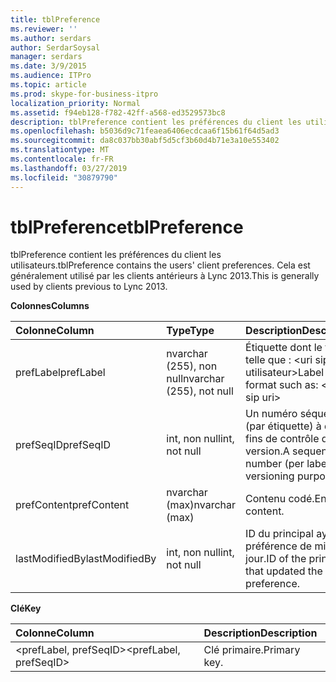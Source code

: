 ```yaml
---
title: tblPreference
ms.reviewer: ''
ms.author: serdars
author: SerdarSoysal
manager: serdars
ms.date: 3/9/2015
ms.audience: ITPro
ms.topic: article
ms.prod: skype-for-business-itpro
localization_priority: Normal
ms.assetid: f94eb128-f782-42ff-a568-ed3529573bc8
description: tblPreference contient les préférences du client les utilisateurs. Cela est généralement utilisé par les clients antérieurs à Lync 2013.
ms.openlocfilehash: b5036d9c71feaea6406ecdcaa6f15b61f64d5ad3
ms.sourcegitcommit: da8c037bb30abf5d5cf3b60d4b71e3a10e553402
ms.translationtype: MT
ms.contentlocale: fr-FR
ms.lasthandoff: 03/27/2019
ms.locfileid: "30879790"
---
```

# <a name="tblpreference"></a><span data-ttu-id="3c262-104">tblPreference</span><span class="sxs-lookup"><span data-stu-id="3c262-104">tblPreference</span></span>

<span data-ttu-id="3c262-105">tblPreference contient les préférences du client les utilisateurs.</span><span class="sxs-lookup"><span data-stu-id="3c262-105">tblPreference contains the users' client preferences.</span></span> <span data-ttu-id="3c262-106">Cela est généralement utilisé par les clients antérieurs à Lync 2013.</span><span class="sxs-lookup"><span data-stu-id="3c262-106">This is generally used by clients previous to Lync 2013.</span></span>

<span data-ttu-id="3c262-107">**Colonnes**</span><span class="sxs-lookup"><span data-stu-id="3c262-107">**Columns**</span></span>


| <span data-ttu-id="3c262-108">**Colonne**</span><span class="sxs-lookup"><span data-stu-id="3c262-108">**Column**</span></span>            | <span data-ttu-id="3c262-109">**Type**</span><span class="sxs-lookup"><span data-stu-id="3c262-109">**Type**</span></span>                        | <span data-ttu-id="3c262-110">**Description**</span><span class="sxs-lookup"><span data-stu-id="3c262-110">**Description**</span></span>                                                 |
|:----------------------|:--------------------------------|:----------------------------------------------------------------|
| <span data-ttu-id="3c262-111">prefLabel</span><span class="sxs-lookup"><span data-stu-id="3c262-111">prefLabel</span></span>  <br/>      | <span data-ttu-id="3c262-112">nvarchar (255), non null</span><span class="sxs-lookup"><span data-stu-id="3c262-112">nvarchar (255), not null</span></span>  <br/> | <span data-ttu-id="3c262-113">Étiquette dont le format telle que : \<uri sip utilisateur\></span><span class="sxs-lookup"><span data-stu-id="3c262-113">Label with a format such as: \<user sip uri\></span></span>                   |
| <span data-ttu-id="3c262-114">prefSeqID</span><span class="sxs-lookup"><span data-stu-id="3c262-114">prefSeqID</span></span>  <br/>      | <span data-ttu-id="3c262-115">int, non null</span><span class="sxs-lookup"><span data-stu-id="3c262-115">int, not null</span></span>  <br/>            | <span data-ttu-id="3c262-116">Un numéro séquentiel (par étiquette) à des fins de contrôle de version.</span><span class="sxs-lookup"><span data-stu-id="3c262-116">A sequential number (per label) for versioning purposes.</span></span>  <br/> |
| <span data-ttu-id="3c262-117">prefContent</span><span class="sxs-lookup"><span data-stu-id="3c262-117">prefContent</span></span>  <br/>    | <span data-ttu-id="3c262-118">nvarchar (max)</span><span class="sxs-lookup"><span data-stu-id="3c262-118">nvarchar (max)</span></span>  <br/>           | <span data-ttu-id="3c262-119">Contenu codé.</span><span class="sxs-lookup"><span data-stu-id="3c262-119">Encoded content.</span></span>  <br/>                                         |
| <span data-ttu-id="3c262-120">lastModifiedBy</span><span class="sxs-lookup"><span data-stu-id="3c262-120">lastModifiedBy</span></span>  <br/> | <span data-ttu-id="3c262-121">int, non null</span><span class="sxs-lookup"><span data-stu-id="3c262-121">int, not null</span></span>  <br/>            | <span data-ttu-id="3c262-122">ID du principal ayant la préférence de mise à jour.</span><span class="sxs-lookup"><span data-stu-id="3c262-122">ID of the principal that updated the preference.</span></span>  <br/>         |

<span data-ttu-id="3c262-123">**Clé**</span><span class="sxs-lookup"><span data-stu-id="3c262-123">**Key**</span></span>

|<span data-ttu-id="3c262-124">**Colonne**</span><span class="sxs-lookup"><span data-stu-id="3c262-124">**Column**</span></span>|<span data-ttu-id="3c262-125">**Description**</span><span class="sxs-lookup"><span data-stu-id="3c262-125">**Description**</span></span>|
|:-----|:-----|
|<span data-ttu-id="3c262-126">\<prefLabel, prefSeqID\></span><span class="sxs-lookup"><span data-stu-id="3c262-126">\<prefLabel, prefSeqID\></span></span>  <br/> |<span data-ttu-id="3c262-127">Clé primaire.</span><span class="sxs-lookup"><span data-stu-id="3c262-127">Primary key.</span></span>  <br/> |


